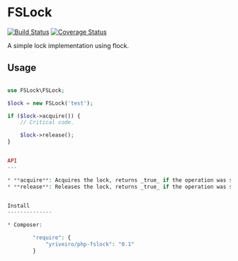 FSLock
==========

[![Build Status](https://travis-ci.org/yriveiro/php-fslock.png?branch=master)](https://travis-ci.org/yriveiro/php-fslock)
[![Coverage Status](https://coveralls.io/repos/yriveiro/php-fslock/badge.png)](https://coveralls.io/r/yriveiro/php-fslock)

A simple lock implementation using flock.

Usage
-----

```PHP

use FSLock\FSLock;

$lock = new FSLock('test');

if ($lock->acquire()) {
    // Critical code.

    $lock->release();
}


API
---

* **acquire**: Acquires the lock, returns _true_ if the operation was successful otherwise the return is _false_.
* **release**: Releases the lock, returns _true_ if the operation was successful otherwise the return is _false_.


Install
--------------

* Composer:

        "require": {
            "yriveiro/php-fslock": "0.1"
        }
